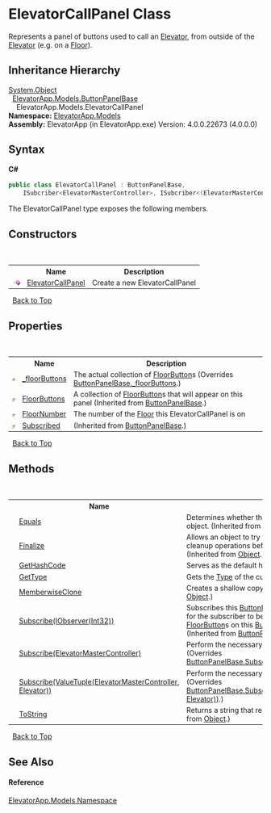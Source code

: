 # ElevatorCallPanel Class
 

Represents a panel of buttons used to call an <a href="T_ElevatorApp_Models_Elevator">Elevator</a>, from outside of the <a href="T_ElevatorApp_Models_Elevator">Elevator</a> (e.g. on a <a href="T_ElevatorApp_Models_Floor">Floor</a>).


## Inheritance Hierarchy
<a href="http://msdn2.microsoft.com/en-us/library/e5kfa45b" target="_blank">System.Object</a><br />&nbsp;&nbsp;<a href="T_ElevatorApp_Models_ButtonPanelBase">ElevatorApp.Models.ButtonPanelBase</a><br />&nbsp;&nbsp;&nbsp;&nbsp;ElevatorApp.Models.ElevatorCallPanel<br />
**Namespace:**&nbsp;<a href="N_ElevatorApp_Models">ElevatorApp.Models</a><br />**Assembly:**&nbsp;ElevatorApp (in ElevatorApp.exe) Version: 4.0.0.22673 (4.0.0.0)

## Syntax

**C#**<br />
``` C#
public class ElevatorCallPanel : ButtonPanelBase, 
	ISubcriber<ElevatorMasterController>, ISubcriber<(ElevatorMasterController , Elevator , )>
```

The ElevatorCallPanel type exposes the following members.


## Constructors
&nbsp;<table><tr><th></th><th>Name</th><th>Description</th></tr><tr><td>![Public method](media/pubmethod.gif "Public method")</td><td><a href="M_ElevatorApp_Models_ElevatorCallPanel__ctor">ElevatorCallPanel</a></td><td>
Create a new ElevatorCallPanel</td></tr></table>&nbsp;
<a href="#elevatorcallpanel-class">Back to Top</a>

## Properties
&nbsp;<table><tr><th></th><th>Name</th><th>Description</th></tr><tr><td>![Protected property](media/protproperty.gif "Protected property")</td><td><a href="P_ElevatorApp_Models_ElevatorCallPanel__floorButtons">_floorButtons</a></td><td>
The actual collection of <a href="T_ElevatorApp_Models_FloorButton">FloorButton</a>s
 (Overrides <a href="P_ElevatorApp_Models_ButtonPanelBase__floorButtons">ButtonPanelBase._floorButtons</a>.)</td></tr><tr><td>![Public property](media/pubproperty.gif "Public property")</td><td><a href="P_ElevatorApp_Models_ButtonPanelBase_FloorButtons">FloorButtons</a></td><td>
A collection of <a href="T_ElevatorApp_Models_FloorButton">FloorButton</a>s that will appear on this panel
 (Inherited from <a href="T_ElevatorApp_Models_ButtonPanelBase">ButtonPanelBase</a>.)</td></tr><tr><td>![Public property](media/pubproperty.gif "Public property")</td><td><a href="P_ElevatorApp_Models_ElevatorCallPanel_FloorNumber">FloorNumber</a></td><td>
The number of the <a href="T_ElevatorApp_Models_Floor">Floor</a> this ElevatorCallPanel is on</td></tr><tr><td>![Public property](media/pubproperty.gif "Public property")</td><td><a href="P_ElevatorApp_Models_ButtonPanelBase_Subscribed">Subscribed</a></td><td> (Inherited from <a href="T_ElevatorApp_Models_ButtonPanelBase">ButtonPanelBase</a>.)</td></tr></table>&nbsp;
<a href="#elevatorcallpanel-class">Back to Top</a>

## Methods
&nbsp;<table><tr><th></th><th>Name</th><th>Description</th></tr><tr><td>![Public method](media/pubmethod.gif "Public method")</td><td><a href="http://msdn2.microsoft.com/en-us/library/bsc2ak47" target="_blank">Equals</a></td><td>
Determines whether the specified object is equal to the current object.
 (Inherited from <a href="http://msdn2.microsoft.com/en-us/library/e5kfa45b" target="_blank">Object</a>.)</td></tr><tr><td>![Protected method](media/protmethod.gif "Protected method")</td><td><a href="http://msdn2.microsoft.com/en-us/library/4k87zsw7" target="_blank">Finalize</a></td><td>
Allows an object to try to free resources and perform other cleanup operations before it is reclaimed by garbage collection.
 (Inherited from <a href="http://msdn2.microsoft.com/en-us/library/e5kfa45b" target="_blank">Object</a>.)</td></tr><tr><td>![Public method](media/pubmethod.gif "Public method")</td><td><a href="http://msdn2.microsoft.com/en-us/library/zdee4b3y" target="_blank">GetHashCode</a></td><td>
Serves as the default hash function.
 (Inherited from <a href="http://msdn2.microsoft.com/en-us/library/e5kfa45b" target="_blank">Object</a>.)</td></tr><tr><td>![Public method](media/pubmethod.gif "Public method")</td><td><a href="http://msdn2.microsoft.com/en-us/library/dfwy45w9" target="_blank">GetType</a></td><td>
Gets the <a href="http://msdn2.microsoft.com/en-us/library/42892f65" target="_blank">Type</a> of the current instance.
 (Inherited from <a href="http://msdn2.microsoft.com/en-us/library/e5kfa45b" target="_blank">Object</a>.)</td></tr><tr><td>![Protected method](media/protmethod.gif "Protected method")</td><td><a href="http://msdn2.microsoft.com/en-us/library/57ctke0a" target="_blank">MemberwiseClone</a></td><td>
Creates a shallow copy of the current <a href="http://msdn2.microsoft.com/en-us/library/e5kfa45b" target="_blank">Object</a>.
 (Inherited from <a href="http://msdn2.microsoft.com/en-us/library/e5kfa45b" target="_blank">Object</a>.)</td></tr><tr><td>![Public method](media/pubmethod.gif "Public method")</td><td><a href="M_ElevatorApp_Models_ButtonPanelBase_Subscribe_1">Subscribe(IObserver(Int32))</a></td><td>
Subscribes this <a href="T_ElevatorApp_Models_ButtonPanelBase">ButtonPanelBase</a> to an <a href="http://msdn2.microsoft.com/en-us/library/dd990377" target="_blank">IObservable(T)</a>, in order for the subscriber to be notified whenever any of the <a href="T_ElevatorApp_Models_FloorButton">FloorButton</a>s on this <a href="T_ElevatorApp_Models_ButtonPanelBase">ButtonPanelBase</a> have been activated.
 (Inherited from <a href="T_ElevatorApp_Models_ButtonPanelBase">ButtonPanelBase</a>.)</td></tr><tr><td>![Public method](media/pubmethod.gif "Public method")</td><td><a href="M_ElevatorApp_Models_ElevatorCallPanel_Subscribe">Subscribe(ElevatorMasterController)</a></td><td>
Perform the necessary steps to subscribe to the target.
 (Overrides <a href="M_ElevatorApp_Models_ButtonPanelBase_Subscribe">ButtonPanelBase.Subscribe(ElevatorMasterController)</a>.)</td></tr><tr><td>![Public method](media/pubmethod.gif "Public method")</td><td><a href="M_ElevatorApp_Models_ElevatorCallPanel_Subscribe_1">Subscribe(ValueTuple(ElevatorMasterController, Elevator))</a></td><td>
Perform the necessary steps to subscribe to the target.
 (Overrides <a href="M_ElevatorApp_Models_ButtonPanelBase_Subscribe_2">ButtonPanelBase.Subscribe(ValueTuple(ElevatorMasterController, Elevator))</a>.)</td></tr><tr><td>![Public method](media/pubmethod.gif "Public method")</td><td><a href="http://msdn2.microsoft.com/en-us/library/7bxwbwt2" target="_blank">ToString</a></td><td>
Returns a string that represents the current object.
 (Inherited from <a href="http://msdn2.microsoft.com/en-us/library/e5kfa45b" target="_blank">Object</a>.)</td></tr></table>&nbsp;
<a href="#elevatorcallpanel-class">Back to Top</a>

## See Also


#### Reference
<a href="N_ElevatorApp_Models">ElevatorApp.Models Namespace</a><br />